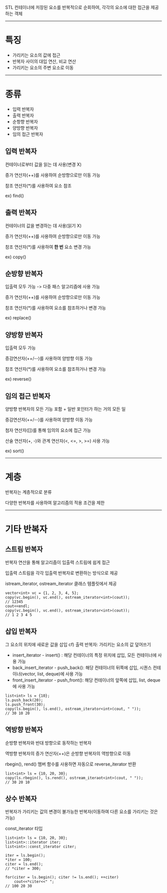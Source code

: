 STL 컨테이너에 저장된 요소를 반복적으로 순회하여, 각각의 요소에 대한 접근을 제공하는 객체

---

# 특징

-   가리키는 요소의 값에 접근
-   반복자 사이의 대입 연산, 비교 연산
-   가리키는 요소의 주변 요소로 이동

---

# 종류

-   입력 반복자
-   출력 반복자
-   순항향 반복자
-   양방향 반복자
-   임의 접근 반복자

## 입력 반복자

컨테이너로부터 값을 읽는 데 사용(변경 X)

증가 연산자(++)를 사용하여 순방향으로만 이동 가능

참조 연산자(\*)를 사용하여 요소 참조

ex) find()

## 출력 반복자

컨테이너의 값을 변경하는 데 사용(읽기 X)

증가 연산자(++)를 사용하여 순방향으로만 이동 가능

참조 연산자(\*)를 사용하여 **한 번** 요소 변경 가능

ex) copy()

## 순방향 반복자

입출력 모두 가능 -> 다중 패스 알고리즘에 사용 가능

증가 연산자(++)를 사용하여 순방향으로만 이동 가능

참조 연산자(\*)를 사용하여 요소를 참조하거나 변경 가능

ex) replace()

## 양방향 반복자

입출력 모두 가능

증감연산자(++/--)를 사용하여 양방향 이동 가능

참조 연산자(\*)를 사용하여 요소를 참조하거나 변경 가능

ex) reverse()

## 임의 접근 반복자

양방향 반복자의 모든 기능 포함 + 일반 포인터가 하는 거의 모든 일

증감연산자(++/--)를 사용하여 양방향 이동 가능

첨자 연산자(\[\])를 통해 임의의 요소에 접근 가능

산술 연산자(+, -)와 관계 연산자(<, <=, >, >=) 사용 가능

ex) sort()

---

# 계층

반복자는 계층적으로 분류

다양한 반복자를 사용하여 알고리즘의 적용 조건을 제한

---

# 기타 반복자

## 스트림 반복자

반복자 연산을 통해 알고리즘이 입출력 스트림에 쉽게 접근

입출력 스트림을 각각 입출력 반복자로 변환하는 방식으로 제공

istream\_iterator, ostream\_iterator 클래스 템플릿에서 제공

```
vector<int> vc = {1, 2, 3, 4, 5};
copy(vc.begin(), vc.end(), ostream_iterator<int>(cout));
// 12345
cout<<endl;
copy(vc.begin(), vc.end(), ostream_iterator<int>(cout));
// 1 2 3 4 5
```

## 삽입 반복자

그 요소의 위치에 새로운 값을 삽입 cf) 출력 반복자: 가리키는 요소의 값 덮어쓰기

-   insert\_iterator - insert() : 해당 컨테이너의 특정 위치에 삽입, 모든 컨테이너에 사용 가능
-   back\_insert\_iterator - push\_back(): 해당 컨테이너의 뒤쪽에 삽입, 시퀀스 컨테이너(vector, list, deque)에 사용 가능
-   front\_insert\_iterator - push\_front(): 해당 컨테이너의 앞쪽에 삽입, list, deque에 사용 가능

```
list<int> ls = {10};
ls.push_back(20);
ls.push_front(30);
copy(ls.begin(), ls.end(), ostream_iterator<int>(cout, " "));
// 30 10 20
```

## 역방향 반복자

순방향 반복자와 반대 방향으로 동작하는 반복자

역방향 반복자의 증가 연산자(++)은 순방향 반복자의 역방향으로 이동

rbegin(), rend() 멤버 함수를 사용하면 자동으로 reverse\_iterator 반환

```
list<int> ls = {10, 20, 30};
copy(ls.rbegin(), ls.rend(), ostream_iteraot<int>(cout, " "));
// 30 20 10
```

## 상수 반복자

반복자가 가리키는 값의 변경이 불가능한 반복자(이동하여 다른 요소를 가리키는 것은 가능)

const\_iterator 타입

```
list<int> ls = {10, 20, 30};
list<int>::iterator iter;
list<int>::const_iterator citer;

iter = ls.begin();
*iter = 100;
citer = ls.end();
// *citer = 300;

for(citer = ls.begin(); citer != ls.end(); ++citer)
    cout<<*citer<<" ";
// 100 20 30
```
